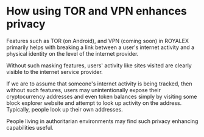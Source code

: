 # How using TOR and VPN enhances privacy

Features such as TOR (on Android), and VPN (coming soon) in ROYALEX primarily helps with breaking a link between a user's internet activity and a physical identity on the level of the internet provider.

Without such masking features, users' activity like sites visited are clearly visible to the internet service provider.

If we are to assume that someone's internet activity is being tracked, then without such features, users may unintentionally expose their cryptocurrency addresses and even token balances simply by visiting some block explorer website and attempt to look up activity on the address. Typically, people look up their own addresses.

People living in authoritarian environments may find such privacy enhancing capabilities useful.
